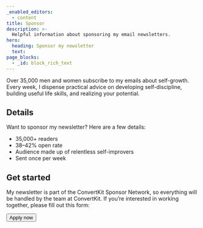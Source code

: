 ```yaml
---
_enabled_editors:
  - content
title: Sponsor
description: >-
  Helpful information about sponsoring my email newsletters.
hero:
  heading: Sponsor my newsletter
  text:
page_blocks:
  - _id: block_rich_text
---
```


Over 35,000 men and women subscribe to my emails about self-growth. Every week, I dispense practical advice on developing self-discipline, building useful life skills, and realizing your potential.

## Details

Want to sponsor my newsletter? Here are a few details:

- 35,000+ readers
- 38–42% open rate
- Audience made up of relentless self-improvers
- Sent once per week

## Get started

My newsletter is part of the ConvertKit Sponsor Network, so everything will be handled by the team at ConvertKit. If you’re interested in working together, please fill out this form:

<button data-tf-popup="E2nyeYNg" data-tf-iframe-props="title=Brands: ConvertKit Sponsor Network" data-tf-medium="snippet" data-tf-hidden="creator=ed-latimore,url=edlatimore.com/sponsor" class="btn btn-coral">Apply now</button><script src="//embed.typeform.com/next/embed.js"></script>